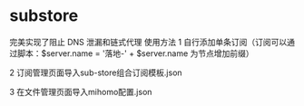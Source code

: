 # substore
完美实现了阻止 DNS 泄漏和链式代理 
使用方法
1 自行添加单条订阅（订阅可以通过脚本：$server.name = '落地-' + $server.name
为节点增加前缀）

2 订阅管理页面导入sub-store组合订阅模板.json

3 在文件管理页面导入mihomo配置.json
